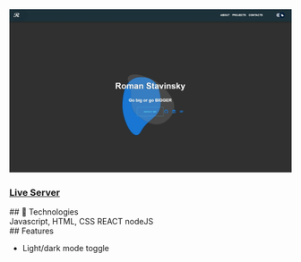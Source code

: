 <img src="src/Img/MyPage.jpeg">
<h3><Strong><a href = "https://romanportfolio.herokuapp.com">Live Server </a></strong> </h3>
## 🔨 Technologies <br>
Javascript, HTML, CSS REACT nodeJS <br>
## Features<br>

- Light/dark mode toggle<br>
